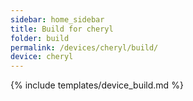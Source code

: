 ```yaml
---
sidebar: home_sidebar
title: Build for cheryl
folder: build
permalink: /devices/cheryl/build/
device: cheryl
---
```

{% include templates/device_build.md %}
